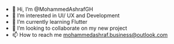 - 👋 Hi, I’m @MohammedAshrafGH
- 👀 I’m interested in UI/ UX and Development 
- 🌱 I’m currently learning Flutter 
- 💞️ I’m looking to collaborate on my new project
- 📫 How to reach me mohammedashraf.business@outlook.com

<!---
MohammedAshrafGH/MohammedAshrafGH is a ✨ special ✨ repository because its `README.md` (this file) appears on your GitHub profile.
You can click the Preview link to take a look at your changes.
--->

